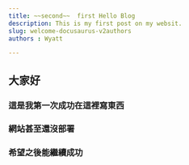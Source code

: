 ```yaml
---
title: ~~second~~  first Hello Blog
description: This is my first post on my websit.
slug: welcome-docusaurus-v2authors
authors : Wyatt

---
```


## 大家好
### 這是我第一次成功在這裡寫東西
### 網站甚至還沒部署
### 希望之後能繼續成功

<!-- truncate -->